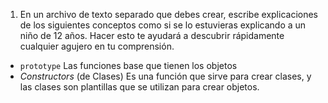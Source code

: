 1. En un archivo de texto separado que debes crear, escribe explicaciones de los siguientes conceptos como si se lo estuvieras explicando a un niño de 12 años. Hacer esto te ayudará a descubrir rápidamente cualquier agujero en tu comprensión.

* `prototype` Las funciones base que tienen los objetos
* _Constructors_ (de Clases) Es una función que sirve para crear clases, y las clases son plantillas que se utilizan para crear objetos. 